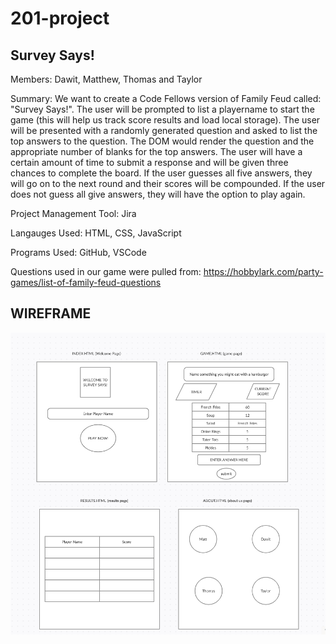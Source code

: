 # 201-project

## Survey Says!

Members: Dawit, Matthew, Thomas and Taylor

Summary: We want to create a Code Fellows version of Family Feud called: "Survey Says!". The user will be prompted to list a playername to start the game (this will help us track score results and load local storage).  The user will be presented with a randomly generated question and asked to list the top answers to the question.  The DOM would render the question and the appropriate number of blanks for the top answers. The user will have a certain amount of time to submit a response and will be given three chances to complete the board. If the user guesses all five answers, they will go on to the next round and their scores will be compounded. If the user does not guess all give answers, they will have the option to play again.

Project Management Tool: Jira

Langauges Used: HTML, CSS, JavaScript

Programs Used: GitHub, VSCode

Questions used in our game were pulled from: https://hobbylark.com/party-games/list-of-family-feud-questions

## WIREFRAME
![alt text](/images/201wireframe.png)

